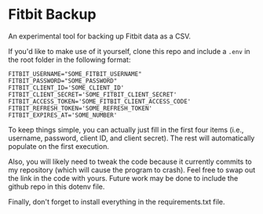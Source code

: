 # Fitbit Backup
An experimental tool for backing up Fitbit data as a CSV. 

If you'd like to make use of it yourself, clone this repo and include a `.env`
in the root folder in the following format:

```env
FITBIT_USERNAME="SOME_FITBIT_USERNAME"
FITBIT_PASSWORD="SOME_PASSWORD"
FITBIT_CLIENT_ID='SOME_CLIENT_ID'
FITBIT_CLIENT_SECRET='SOME_FITBIT_CLIENT_SECRET'
FITBIT_ACCESS_TOKEN='SOME_FITBIT_CLIENT_ACCESS_CODE'
FITBIT_REFRESH_TOKEN='SOME_REFRESH_TOKEN'
FITBIT_EXPIRES_AT='SOME_NUMBER'
```

To keep things simple, you can actually just fill in the first four
items (i.e., username, password, client ID, and client secret). The
rest will automatically populate on the first execution.

Also, you will likely need to tweak the code because it currently
commits to my repository (which will cause the program to crash).
Feel free to swap out the link in the code with yours. Future work
may be done to include the github repo in this dotenv file.

Finally, don't forget to install everything in the requirements.txt
file. 

